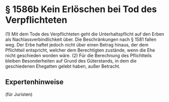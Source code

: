 # § 1586b Kein Erlöschen bei Tod des Verpflichteten
(1) Mit dem Tode des Verpflichteten geht die Unterhaltspflicht auf den Erben als Nachlassverbindlichkeit über. Die Beschränkungen nach § 1581 fallen weg. Der Erbe haftet jedoch nicht über einen Betrag hinaus, der dem Pflichtteil entspricht, welcher dem Berechtigten zustände, wenn die Ehe nicht geschieden worden wäre.
(2) Für die Berechnung des Pflichtteils bleiben Besonderheiten auf Grund des Güterstands, in dem die geschiedenen Ehegatten gelebt haben, außer Betracht.
## Expertenhinweise
(für Juristen)